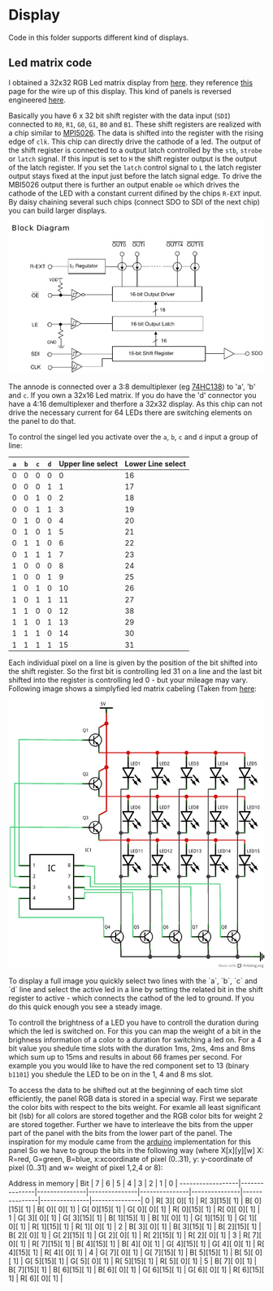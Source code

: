 # Display #

Code in this folder supports different kind of displays.

## Led matrix code ##
I obtained a 32x32 RGB Led matrix display from [here](http://www.play-zone.ch/de/bauteile/led/segmente-matrix/rgb-led-panel-32x32.html).
they reference [this](https://learn.sparkfun.com/tutorials/rgb-panel-hookup-guide) page for the wire up of this display. This kind of panels is reversed engineered [here](http://www.rayslogic.com/propeller/Programming/AdafruitRGB/AdafruitRGB.htm).

Basically you have 6 x 32 bit shift register with the data input (`SDI`) connected to `R0`, `R1`, `G0`, `G1`, `B0` and `B1`. These shift registers are realized with a chip similar to [MPI5026](http:/www.rayslogic.com/propeller/Programming/AdafruitRGB/MBI5026.pdf). The data is shifted into the register with the rising edge of `clk`. This chip can directly drive the cathode of a led. The output of the shift register is connected to a output latch controlled by the `stb`, `strobe` or `latch` signal. If this input is set to `H` the shift register output is the output of the latch register. If you set the `latch` control signal to `L` the latch register output stays fixed at the input just before the latch signal edge. To drive the MBI5026 output there is further an output enable `oe` which drives the cathode of the LED with a constant current difined by the chips `R-EXT` input. By daisy chaining several such chips (connect SDO to SDI of the next chip) you can build larger displays.
<p align="center">
  <img src="pic/MBI5026.png" alt="Block diagramm of MBI5026"/>
</p>

The annode is connected over a 3:8 demultiplexer (eg [74HC138](http://www.mouser.com/ds/2/405/sn74hc138-445126.pdf)) to 'a', 'b' and `c`. If you own a 32x16 Led matrix. If you do have the 'd' connector you have a 4:16 demultiplexer and therfore a 32x32 display. As this chip can not drive the necessary current for 64 LEDs there are switching elements on the panel to do that.

To control the singel led you activate over the `a`, `b`, `c` and `d` input a group of line:

 `a` | `b` | `c` | `d` | Upper line select | Lower Line select |
-----|-----|-----|-----|-------------------|-------------------|
  0  |  0  |  0  |  0  |        0          |        16         |
  0  |  0  |  0  |  1  |        1          |        17         |
  0  |  0  |  1  |  0  |        2          |        18         |
  0  |  0  |  1  |  1  |        3          |        19         |
  0  |  1  |  0  |  0  |        4          |        20         |
  0  |  1  |  0  |  1  |        5          |        21         |
  0  |  1  |  1  |  0  |        6          |        22         |
  0  |  1  |  1  |  1  |        7          |        23         |
  1  |  0  |  0  |  0  |        8          |        24         |
  1  |  0  |  0  |  1  |        9          |        25         |
  1  |  0  |  1  |  0  |       10          |        26         |
  1  |  0  |  1  |  1  |       11          |        27         |
  1  |  1  |  0  |  0  |       12          |        38         |
  1  |  1  |  0  |  1  |       13          |        29         |
  1  |  1  |  1  |  0  |       14          |        30         |
  1  |  1  |  1  |  1  |       15          |        31         |

Each individual pixel on a line is given by the position of the bit shifted into the shift register. So the first bit is controlling led 31 on a line and the last bit shifted into the register is controlling led 0 - but your mileage may vary. Following image shows a simplyfied led matrix cabeling (Taken from [here](http://www.tacticalcode.de/2013/01/led-matrix-theoretische-planung.html):

<p align="center">
  <img src="pic/multiplexmatrix.png" alt="Block diagramm of MBI5026"/>
</p>
To display a full image you quickly select two lines with the `a`, `b`, `c` and `d` line and select the active led in a line by setting the related bit in the shift register to active - which connects the cathod of the  led to ground. If you do this quick enough you see a steady image.

To controll the brightness of a LED you have to controll the duration during which the led is switched on. For this you can map the weight of a bit in the brighness information of a color to a duration for switching a led on. For a 4 bit value you shedule time slots with the duration 1ms, 2ms, 4ms and 8ms which sum up to 15ms and results in about 66 frames per second. For example you you would like to have the red component set to 13 (binary `b1101`) you shedule the LED to be on in the 1, 4 and 8 ms slot. 

To access the data to be shifted out at the beginning of each time slot efficiently, the panel RGB data is stored in a special way. First we separate the color bits with respect to the bits weight. For examle all least significant bit (lsb) for all colors are stored together and the RGB color bits for weight 2 are stored together. Further we have to interleave the bits from the upper part of the panel with the bits from the lower part of the panel. The inspiration for my module came from the [arduino](https://github.com/adafruit/RGB-matrix-Panel/blob/master/RGBmatrixPanel.cpp) implementation for this panel So we have to group the bits in the following way (where X[x][y][w] X: R=red, G=green, B=blue, x:xcoordinate of pixel (0..31), y: y-coordinate of pixel (0..31) and w= weight of pixel 1,2,4 or 8):

Address in memory |   Bit
                  | 7             | 6             | 5             | 4             | 3             | 2             | 1             | 0             |
------------------|---------------|---------------|---------------|---------------|---------------|---------------|---------------|---------------|
0                 | R[ 3][ 0][ 1] | R[ 3][15][ 1] | B[ 0][15][ 1] | B[ 0][ 0][ 1] | G[ 0][15][ 1] | G[ 0][ 0][ 1] | R[ 0][15][ 1] | R[ 0][ 0][ 1] | 
1                 | G[ 3][ 0][ 1] | G[ 3][15][ 1] | B[ 1][15][ 1] | B[ 1][ 0][ 1] | G[ 1][15][ 1] | G[ 1][ 0][ 1] | R[ 1][15][ 1] | R[ 1][ 0][ 1] | 
2                 | B[ 3][ 0][ 1] | B[ 3][15][ 1] | B[ 2][15][ 1] | B[ 2][ 0][ 1] | G[ 2][15][ 1] | G[ 2][ 0][ 1] | R[ 2][15][ 1] | R[ 2][ 0][ 1] | 
3                 | R[ 7][ 0][ 1] | R[ 7][15][ 1] | B[ 4][15][ 1] | B[ 4][ 0][ 1] | G[ 4][15][ 1] | G[ 4][ 0][ 1] | R[ 4][15][ 1] | R[ 4][ 0][ 1] | 
4                 | G[ 7][ 0][ 1] | G[ 7][15][ 1] | B[ 5][15][ 1] | B[ 5][ 0][ 1] | G[ 5][15][ 1] | G[ 5][ 0][ 1] | R[ 5][15][ 1] | R[ 5][ 0][ 1] | 
5                 | B[ 7][ 0][ 1] | B[ 7][15][ 1] | B[ 6][15][ 1] | B[ 6][ 0][ 1] | G[ 6][15][ 1] | G[ 6][ 0][ 1] | R[ 6][15][ 1] | R[ 6][ 0][ 1] | 




